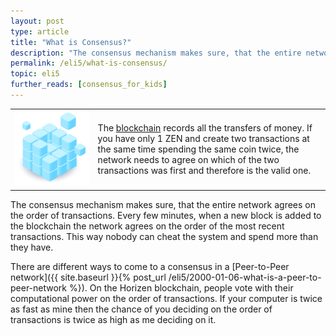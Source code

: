 ```yaml
---
layout: post
type: article
title: "What is Consensus?"
description: "The consensus mechanism makes sure, that the entire network agrees on a single history of transactions."
permalink: /eli5/what-is-consensus/
topic: eli5
further_reads: [consensus_for_kids]
---
```


<table class="table lead">
    <tr>
        <td class="icon"><img src="/assets/post_files/eli5/what-is-consensus/Consensus.jpg" alt="Consensus"></td>
        <td>
            The <a href="{{ site.baseurl }}{% post_url /eli5/2000-01-01-what-is-a-blockchain %}">blockchain</a> records all the transfers of money. If you have only 1 ZEN and create two transactions at the same time spending the same coin twice, the network needs to agree on which of the two transactions was first and therefore is the valid one.
        </td>
    </tr>
</table> 

The consensus mechanism makes sure, that the entire network agrees on the order of transactions. Every few minutes, when a new block is added to the blockchain the network agrees on the order of the most recent transactions. This way nobody can cheat the system and spend more than they have.

There are different ways to come to a consensus in a [Peer-to-Peer network]({{ site.baseurl }}{% post_url /eli5/2000-01-06-what-is-a-peer-to-peer-network %}). On the Horizen blockchain, people vote with their computational power on the order of transactions. If your computer is twice as fast as mine then the chance of you deciding on the order of transactions is twice as high as me deciding on it.

